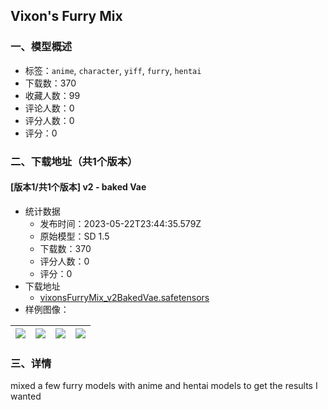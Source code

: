 ## Vixon's Furry Mix
### 一、模型概述

- 标签：`anime`, `character`, `yiff`, `furry`, `hentai`
- 下载数：370
- 收藏人数：99
- 评论人数：0
- 评分人数：0
- 评分：0

### 二、下载地址（共1个版本）

#### [版本1/共1个版本] v2 - baked Vae

- 统计数据
  - 发布时间：2023-05-22T23:44:35.579Z
  - 原始模型：SD 1.5
  - 下载数：370
  - 评分人数：0
  - 评分：0
- 下载地址
  - [vixonsFurryMix_v2BakedVae.safetensors](https://civitai.com/api/download/models/78240)
- 样例图像：

| <img src="https://image.civitai.com/xG1nkqKTMzGDvpLrqFT7WA/4266a7bb-b941-4e44-bfe1-29182eb06aec/width=450/877861.jpeg" /> | <img src="https://image.civitai.com/xG1nkqKTMzGDvpLrqFT7WA/47cce264-0e24-4c89-b8fa-020d9852edf2/width=450/877597.jpeg" /> | <img src="https://image.civitai.com/xG1nkqKTMzGDvpLrqFT7WA/83058e71-4e97-480a-a057-e0b8e3092307/width=450/877671.jpeg" /> | <img src="https://image.civitai.com/xG1nkqKTMzGDvpLrqFT7WA/95430244-4188-4449-9907-0dd9ddb39c19/width=450/877594.jpeg" /> |
| ---- | ---- | ---- | ---- |


### 三、详情
<p>mixed a few furry models with anime and hentai models to get the results I wanted </p>